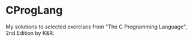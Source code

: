 # CProgLang
My solutions to selected exercises from "The C Programming Language", 2nd Edition by K&amp;R.
